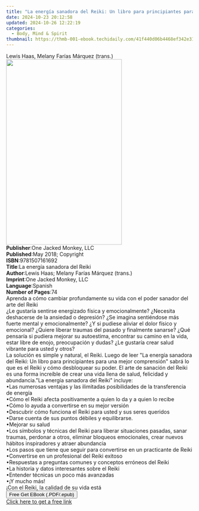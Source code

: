 ```yaml
---
title: "La energía sanadora del Reiki: Un libro para principiantes para una mejor comprensión | Free Book"
date: 2024-10-23 20:12:58
updated: 2024-10-26 12:22:19
categories:
  - Body, Mind & Spirit
thumbnail: https://thmb-001-ebook.techidaily.com/41f440d06b4468ef342e316e863179a8abda781887e6957e74a29bbe018d8737.jpg
---
```

<main id="book-container">
  <div class="flex flex-col">
    <div class="book-brief flex-1 py-6 px-4 sm:p-6 md:py-10 md:px-8">
      <!-- brief-->
      <div class="book-brief-main">
        Lewis Haas, Melany Farías Márquez (trans.)
      </div>
    </div>
    <div
      class="book-meta-info flex-1 grid gap-4 col-start-1 col-end-3 row-start-1 sm:mb-6 sm:grid-cols-4 lg:gap-6 lg:col-start-2 lg:row-end-6 lg:row-span-6 lg:mb-0"
    >
      <div
        class="book-meta-info-left place-content-center mt-4 p-4 text-sm leading-6 col-start-2 col-span-2 dark:text-slate-400"
      >
        <img
          class="w-full h-500 object-cover rounded-lg sm:h-255 sm:col-span-2 lg:col-span-full"
          src="https://img-001-ebook.techidaily.com/02957b15db5c433b813ab545ccc2e98a5c6070da76ccc267e1ca8930543a9c7c.jpg"
          alt=""
          width="312"
          height="500"
        />
      </div>
      <div
        class="book-meta-info-right mt-2 col-start-1 row-start-2 col-span-3 self-center"
      >
        <!-- meta data  -->
        <div class="flex flex-col px-4 md:px-8">
          <div class="flex-1">
            <strong>Publisher</strong>:<span class="px-2"
              >One Jacked Monkey, LLC</span
            >
          </div>
          <div class="flex-1">
            <strong>Published</strong>:<span class="px-2"
              >May 2018; Copyright</span
            >
          </div>
          <div class="flex-1">
            <strong>ISBN</strong>:<span class="px-2">9781507161692</span>
          </div>
          <div class="flex-1">
            <strong>Title</strong>:<span class="px-2"
              >La energía sanadora del Reiki</span
            >
          </div>
          <div class="flex-1">
            <strong>Author</strong>:<span class="px-2"
              >Lewis Haas; Melany Farías Márquez (trans.)</span
            >
          </div>
          <div class="flex-1">
            <strong>Imprint</strong>:<span class="px-2"
              >One Jacked Monkey, LLC</span
            >
          </div>
          <div class="flex-1">
            <strong>Language</strong>:<span class="px-2">Spanish</span>
          </div>
          <div class="flex-1">
            <strong>Number of Pages</strong>:<span class="px-2">74</span>
          </div>
        </div>
      </div>
    </div>
    <div class="book-description flex-1 py-6 px-4 sm:p-6 md:py-10 md:px-8">
      <div class="book-description-main">
        <div accordion-content="" id="description">
          Aprenda a cómo cambiar profundamente su&nbsp;vida&nbsp;con el poder
          sanador del arte del Reiki<br />¿Le gustaría sentirse&nbsp;energizado
          física y emocionalmente? ¿Necesita deshacerse de la ansiedad o
          depresión? ¿Se imagina sentiéndose más fuerte mental y emocionalmente?
          ¿Y si pudiese aliviar el dolor físico y emocional? ¿Quiere liberar
          traumas del pasado y finalmente sanarse? ¿Qué pensaría si pudiera
          mejorar su autoestima, encontrar su camino en la vida, estar libre de
          enojo, preocupación y dudas? ¿Le gustaría crear&nbsp;salud vibrante
          para usted y otros?<br />La solución es simple y natural, el Reiki.
          Luego de leer "La energía sanadora del Reiki: Un libro para
          principiantes para una mejor comprensión" sabrá lo que es el Reiki y
          cómo desbloquear su poder. El arte de sanación del Reiki es una forma
          increíble de crear una vida llena de salud, felicidad y abundancia."La
          energía sanadora del Reiki" incluye:<br />•Las numerosas ventajas y
          las ilimitadas posibilidades&nbsp;de la transferencia de energía<br />•Cómo
          el Reiki afecta positivamente a quien lo da y a quien lo recibe<br />•Cómo
          lo ayuda a convertirse en su mejor versión<br />•Descubrir cómo
          funciona el Reiki para usted y sus seres queridos<br />•Darse cuenta
          de sus puntos débiles y equilibrarse.<br />•Mejorar su salud<br />•Los
          símbolos y técnicas del Reiki para liberar situaciones pasadas, sanar
          traumas, perdonar a otros, eliminar bloqueos emocionales, crear nuevos
          hábitos inspiradores y atraer abundancia<br />•Los pasos que tiene que
          seguir para convertirse en un practicante de Reiki<br />•Convertirse
          en un profesional del Reiki exitoso<br />•Respuestas a preguntas
          comunes y conceptos erróneos del Reiki<br />•La historia y datos
          interesantes sobre el Reiki<br />•Entender técnicas un poco más
          avanzadas<br />•¡Y mucho más!<br />¡Con el Reiki, la calidad de su
          vida está
        </div>
        <div class="accordion-fader"></div>
      </div>
    </div>
    <div class="book-excerpts flex-1 py-6 px-4 sm:p-6 md:py-10 md:px-8"></div>
    <div
      class="book-about-author flex-1 py-6 px-4 sm:p-6 md:py-10 md:px-8"
    ></div>
    <div class="book-free-get flex-1 py-6 px-4 sm:p-6 md:py-10 md:px-8">
      <button
        id="btn-free-get"
        class="bg-blue-500 hover:bg-blue-700 text-white font-bold py-2 px-4 rounded"
      >
        Free Get EBook (.PDF/.epub)
      </button>
      <div id="countdown-display" class="px-2 text-lg mt-2"></div>
      <a
        id="free-link"
        class="hidden bg-blue-500 hover:bg-blue-700 text-white font-bold py-2 px-4 rounded"
        href="https://www.ebooks.com/en-us/book/96201136/la-energ-a-sanadora-del-reiki-un-libro-para-principiantes-para-una-mejor-comprensi-n/lewis-haas/"
        target="_blank"
        >Click here to get a free link</a
      >
    </div>
    <script>
      let countdownTime = 0;
      let countdownInterval = null;
      document
        .getElementById('btn-free-get')
        .addEventListener('click', startCountdown);
      function startCountdown() {
        countdownTime = new Date().getTime() + 60000 * 3;
        countdownInterval = setInterval(updateCountdown, 1000);
        document.getElementById('btn-free-get').disabled = true;
        document
          .getElementById('btn-free-get')
          .classList.add('bg-gray-500', 'cursor-not-allowed');
      }
      function updateCountdown() {
        let currentTime = new Date().getTime();
        let timeLeft = countdownTime - currentTime;
        let secondsLeft = Math.floor(timeLeft / 1000);
        document.getElementById('countdown-display').innerHTML =
          `Remaining time: ${secondsLeft} seconds.`;
        if (secondsLeft <= 0) {
          clearInterval(countdownInterval);
          document.getElementById('btn-free-get').classList.add('hidden');
          document.getElementById('free-link').classList.remove('hidden');
          document.getElementById('countdown-display').innerHTML = '';
        }
      }
    </script>
  </div>
</main>
